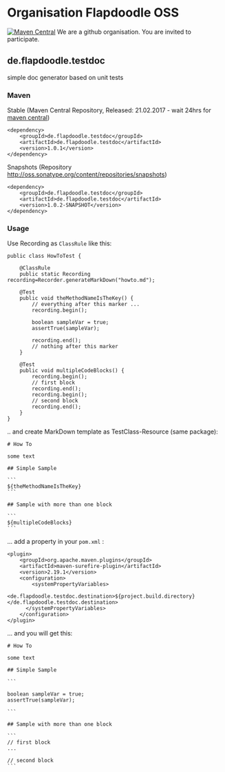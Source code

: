 # Organisation Flapdoodle OSS
[![Maven Central](https://img.shields.io/maven-central/v/de.flapdoodle.testdoc/de.flapdoodle.testdoc.svg)](https://maven-badges.herokuapp.com/maven-central/de.flapdoodle.testdoc/de.flapdoodle.testdoc)
We are a github organisation. You are invited to participate.

## de.flapdoodle.testdoc

simple doc generator based on unit tests

### Maven

Stable (Maven Central Repository, Released: 21.02.2017 - wait 24hrs for [maven central](http://repo1.maven.org/maven2/de/flapdoodle/guava/de.flapdoodle.testdoc/maven-metadata.xml))

	<dependency>
		<groupId>de.flapdoodle.testdoc</groupId>
		<artifactId>de.flapdoodle.testdoc</artifactId>
		<version>1.0.1</version>
	</dependency>

Snapshots (Repository http://oss.sonatype.org/content/repositories/snapshots)

	<dependency>
		<groupId>de.flapdoodle.testdoc</groupId>
		<artifactId>de.flapdoodle.testdoc</artifactId>
		<version>1.0.2-SNAPSHOT</version>
	</dependency>

### Usage

Use Recording as `ClassRule` like this:

```
public class HowToTest {

	@ClassRule
	public static Recording recording=Recorder.generateMarkDown("howto.md");

	@Test
	public void theMethodNameIsTheKey() {
		// everything after this marker ...
		recording.begin();

		boolean sampleVar = true;
		assertTrue(sampleVar);

		recording.end();
		// nothing after this marker
	}

	@Test
	public void multipleCodeBlocks() {
		recording.begin();
		// first block
		recording.end();
		recording.begin();
		// second block
		recording.end();
	}
}
```

.. and create MarkDown template as TestClass-Resource (same package):

	# How To

	some text

	## Simple Sample 

	```
	${theMethodNameIsTheKey}
	```

	## Sample with more than one block

	```
	${multipleCodeBlocks}
	```

... add a property in your `pom.xml` :

	<plugin>
		<groupId>org.apache.maven.plugins</groupId>
		<artifactId>maven-surefire-plugin</artifactId>
		<version>2.19.1</version>
		<configuration>
			<systemPropertyVariables>
				<de.flapdoodle.testdoc.destination>${project.build.directory}</de.flapdoodle.testdoc.destination>
		  </systemPropertyVariables>
		</configuration>
	</plugin>

... and you will get this:

	# How To

	some text

	## Simple Sample 

	```

	boolean sampleVar = true;
	assertTrue(sampleVar);

	```

	## Sample with more than one block

	```
	// first block
	...

	// second block
	```
